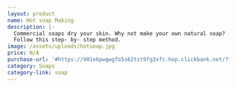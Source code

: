 ```yaml
---
layout: product
name: Hot soap Making
description: |-
  Commercial soaps dry your skin. Why not make your own natural soap? 
  Follow this step- by- step method.
image: /assets/uploads/hotsoap.jpg
price: N/A
purchase-url: '#https://901e6pwgwgfo5s62tst9fg3xfc.hop.clickbank.net/?tid='
category: Soaps
category-link: soap
---
```


